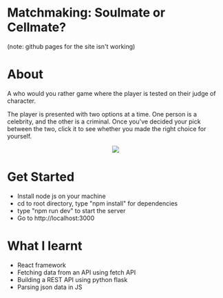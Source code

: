 # Matchmaking: Soulmate or Cellmate?
(note: github pages for the site isn't working)

# About
A who would you rather game where the player is tested on their judge of character. 

The player is presented with two options at a time. One person is a celebrity, and the other is a criminal. Once you've decided your pick between the two, click it to see whether you made the right choice for yourself.

<p align="center">
<img src="https://user-images.githubusercontent.com/63420202/183263378-9e95e381-035b-4037-aa9b-662cd2d2917e.gif">
</p>


# Get Started
* Install node js on your machine
* cd to root directory, type "npm install" for dependencies
* type "npm run dev" to start the server
* Go to http://localhost:3000

# What I learnt
* React framework
* Fetching data from an API using fetch API
* Building a REST API using python flask
* Parsing json data in JS
